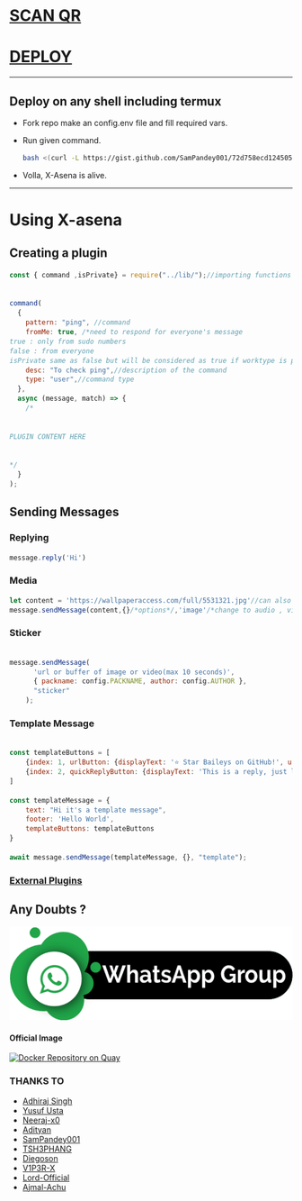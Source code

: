 # [SCAN QR](https://hyno-api.vercel.app/)

# [DEPLOY](https://heroku.com/deploy?template=https://github.com/angela-ser/hyno-md3) 

---
## Deploy on any shell including termux
- Fork repo make an config.env file and fill required vars.
- Run given command.
    
    ```bash
    bash <(curl -L https://gist.github.com/SamPandey001/72d758ecd124505f90b903b8aa26727a/raw)
    ```
- Volla, X-Asena is alive.

---

# Using X-asena 
## Creating a plugin 
```javascript
const { command ,isPrivate} = require("../lib/");//importing functions 


command(
  {
    pattern: "ping", //command
    fromMe: true, /*need to respond for everyone's message
true : only from sudo numbers
false : from everyone
isPrivate same as false but will be considered as true if worktype is private*/
    desc: "To check ping",//description of the command
    type: "user",//command type 
  },
  async (message, match) => {
    /*


PLUGIN CONTENT HERE


*/
  }
);

```
## Sending Messages
### Replying
```javascript
message.reply('Hi')
```

### Media
```javascript
let content = 'https://wallpaperaccess.com/full/5531321.jpg'//can also use buffer
message.sendMessage(content,{}/*options*/,'image'/*change to audio , video while sending audio or video */)
```

### Sticker 

```javascript

message.sendMessage(
      'url or buffer of image or video(max 10 seconds)',
      { packname: config.PACKNAME, author: config.AUTHOR },
      "sticker"
    );

```

### Template Message

```javascript

const templateButtons = [
    {index: 1, urlButton: {displayText: '⭐ Star Baileys on GitHub!', url: 'https://github.com/adiwajshing/Baileys'}},
    {index: 2, quickReplyButton: {displayText: 'This is a reply, just like normal buttons!', id: 'id-like-buttons-message'}},
]

const templateMessage = {
    text: "Hi it's a template message",
    footer: 'Hello World',
    templateButtons: templateButtons
}

await message.sendMessage(templateMessage, {}, "template");

```
### [External Plugins](https://github.com/HyNO/X-Asena/wiki/Plugins)
## Any Doubts ? 
[![JOIN WHATSAPP GROUP](https://raw.githubusercontent.com/Neeraj-x0/Neeraj-x0/main/photos/suddidina-join-whatsapp.png)](https://chat.whatsapp.com/ESiNt1pudB1Js6QRZtM0jg)
#### Official Image
[![Docker Repository on Quay](https://quay.io/repository/xelectra/HyNO/status "Docker Repository on Quay")](https://quay.io/repository/xelectra/HyNO)
### THANKS TO 

- [Adhiraj Singh](https://github.com/adiwajshing)
- [Yusuf Usta](https://github.com/yusufusta)
- [Neeraj-x0](https://github.com/Neeraj-x0)
- [Adityan](https://github.com/A-d-i-t-h-y-a-n)
- [SamPandey001](https://github.com/SamPandey001)
- [TSH3PHANG](https://github.com/TSH3PHANG)
- [Diegoson](https://github.com/Diegoson)
- [V1P3R-X](https://github.com/V1P3R-X)
- [Lord-Official](https://github.com/Lord-official)
- [Ajmal-Achu](https://github.com/Ajmal-Achu)


